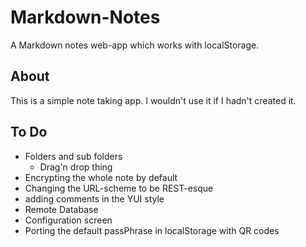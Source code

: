 Markdown-Notes
==============

A Markdown notes web-app which works with localStorage.

## About
This is a simple note taking app. I wouldn't use it if I hadn't created it.

## To Do
* Folders and sub folders
    - Drag'n drop thing
* Encrypting the whole note by default
* Changing the URL-scheme to be REST-esque
* adding comments in the YUI style
* Remote Database
* Configuration screen
* Porting the default passPhrase in localStorage with QR codes